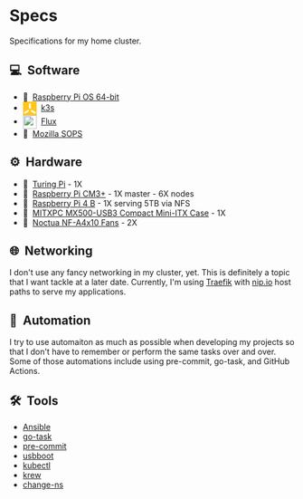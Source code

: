 # Specs

Specifications for my home cluster.

## :computer:&nbsp; Software

- :strawberry:&nbsp; [Raspberry Pi OS 64-bit](./operating-system.md)
- <img src="../assets/images/k3s.png" width="24" height="24"
  style="vertical-align:middle"/>&nbsp; [k3s](https://k3s.io/)
- <img src="https://github.com/fluxcd/flux2/raw/gh-pages/_files/flux-icon.svg"
  width="24" height="24" style="vertical-align:middle"/>&nbsp; [Flux](https://toolkit.fluxcd.io/)
- :key:&nbsp; [Mozilla SOPS](./sops.md)

## :gear:&nbsp; Hardware

- :1234:&nbsp; [Turing Pi](https://turingpi.com/) - 1X
- :strawberry:&nbsp; [Raspberry Pi CM3+][CM3+] - 1X master - 6X nodes
- :strawberry:&nbsp; [Raspberry Pi 4 B][RPi4] - 1X serving 5TB via NFS
- :briefcase:&nbsp; [MITXPC MX500-USB3 Compact Mini-ITX Case][case] - 1X
- :ice_cube:&nbsp; [Noctua NF-A4x10 Fans][fans] - 2X

## :globe_with_meridians:&nbsp; Networking

I don't use any fancy networking in my cluster, yet. This is definitely
a topic that I want tackle at a later date. Currently, I'm using
[Traefik] with [nip.io] host paths to serve my applications.

## :robot:&nbsp; Automation

I try to use automaiton as much as possible when developing my projects
so that I don't have to remember or perform the same tasks over and over.
Some of those automations include using pre-commit, go-task, and GitHub
Actions.

## :hammer_and_wrench:&nbsp; Tools

- [Ansible](https://www.ansible.com/)
- [go-task](https://github.com/go-task/task)
- [pre-commit](https://pre-commit.com/)
- [usbboot](https://github.com/raspberrypi/usbboot)
- [kubectl](https://kubernetes.io/docs/reference/kubectl/kubectl/)
- [krew](https://krew.sigs.k8s.io/)
- [change-ns](https://github.com/juanvallejo/kubectl-ns)

[RPiOS]: https://downloads.raspberrypi.org/raspios_arm64/images/
[CM3+]: https://www.raspberrypi.org/products/compute-module-3-plus/
[RPi4]: https://www.raspberrypi.org/products/raspberry-pi-4-model-b/
[case]: https://www.amazon.com/gp/product/B0728DX73X/
[fans]: https://www.amazon.com/gp/product/B00NEMGCIA/
[Traefik]: https://traefik.io/
[nip.io]: https://nip.io/
